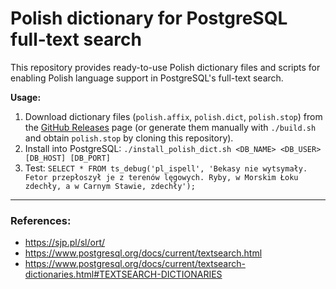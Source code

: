 # Polish dictionary for PostgreSQL full-text search

This repository provides ready-to-use Polish dictionary files and scripts for enabling Polish language support in PostgreSQL's full-text search.

**Usage:**

1. Download dictionary files (`polish.affix`, `polish.dict`, `polish.stop`) from the [GitHub Releases](https://github.com/bartosz121/postgres-polish-dictionary/releases) page
   (or generate them manually with `./build.sh` and obtain `polish.stop` by cloning this repository).
2. Install into PostgreSQL:
   `./install_polish_dict.sh <DB_NAME> <DB_USER> [DB_HOST] [DB_PORT]`
3. Test:
   `SELECT * FROM ts_debug('pl_ispell', 'Bekasy nie wytsymały. Fetor przepłoszył je z terenów lęgowych. Ryby, w Morskim Łoku zdechły, a w Carnym Stawie, zdechły');`

---

### References:
- https://sjp.pl/sl/ort/
- https://www.postgresql.org/docs/current/textsearch.html
- https://www.postgresql.org/docs/current/textsearch-dictionaries.html#TEXTSEARCH-DICTIONARIES